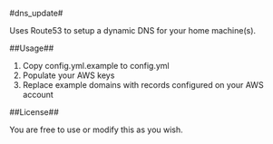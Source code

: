#dns_update#

Uses Route53 to setup a dynamic DNS for your home machine(s).

##Usage##

1. Copy config.yml.example to config.yml
2. Populate your AWS keys
3. Replace example domains with records configured on your AWS account

##License##

You are free to use or modify this as you wish.